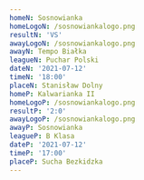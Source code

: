 ```yaml
---
homeN: Sosnowianka
homeLogoN: /sosnowiankalogo.png
resultN: 'VS'
awayLogoN: /sosnowiankalogo.png
awayN: Tempo Białka
leagueN: Puchar Polski
dateN: '2021-07-12'
timeN: '18:00'
placeN: Stanisław Dolny
homeP: Kalwarianka II
homeLogoP: /sosnowiankalogo.png
resultP: '2:0'
awayLogoP: /sosnowiankalogo.png
awayP: Sosnowianka
leagueP: B Klasa
dateP: '2021-07-12'
timeP: '17:00'
placeP: Sucha Bezkidzka
---
```


